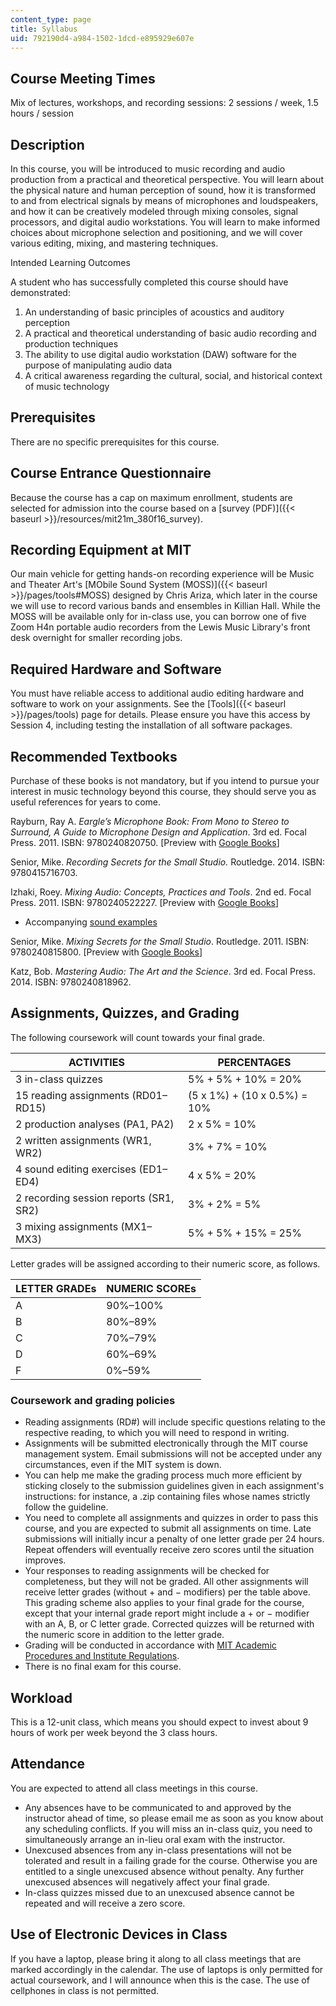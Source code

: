 ```yaml
---
content_type: page
title: Syllabus
uid: 792190d4-a984-1502-1dcd-e895929e607e
---
```


Course Meeting Times
--------------------

Mix of lectures, workshops, and recording sessions: 2 sessions / week, 1.5 hours / session

Description
-----------

In this course, you will be introduced to music recording and audio production from a practical and theoretical perspective. You will learn about the physical nature and human perception of sound, how it is transformed to and from electrical signals by means of microphones and loudspeakers, and how it can be creatively modeled through mixing consoles, signal processors, and digital audio workstations. You will learn to make informed choices about microphone selection and positioning, and we will cover various editing, mixing, and mastering techniques.

Intended Learning Outcomes

A student who has successfully completed this course should have demonstrated:

1.  An understanding of basic principles of acoustics and auditory perception
2.  A practical and theoretical understanding of basic audio recording and production techniques
3.  The ability to use digital audio workstation (DAW) software for the purpose of manipulating audio data
4.  A critical awareness regarding the cultural, social, and historical context of music technology

Prerequisites
-------------

There are no specific prerequisites for this course.

Course Entrance Questionnaire
-----------------------------

Because the course has a cap on maximum enrollment, students are selected for admission into the course based on a [survey (PDF)]({{< baseurl >}}/resources/mit21m_380f16_survey).

Recording Equipment at MIT
--------------------------

Our main vehicle for getting hands-on recording experience will be Music and Theater Art's [MObile Sound System (MOSS)]({{< baseurl >}}/pages/tools#MOSS) designed by Chris Ariza, which later in the course we will use to record various bands and ensembles in Killian Hall. While the MOSS will be available only for in-class use, you can borrow one of five Zoom H4n portable audio recorders from the Lewis Music Library's front desk overnight for smaller recording jobs.

Required Hardware and Software
------------------------------

You must have reliable access to additional audio editing hardware and software to work on your assignments. See the [Tools]({{< baseurl >}}/pages/tools) page for details. Please ensure you have this access by Session 4, including testing the installation of all software packages.

Recommended Textbooks
---------------------

Purchase of these books is not mandatory, but if you intend to pursue your interest in music technology beyond this course, they should serve you as useful references for years to come.

Rayburn, Ray A. _Eargle’s Microphone Book: From Mono to Stereo to Surround, A Guide to Microphone Design and Application_. 3rd ed. Focal Press. 2011. ISBN: 9780240820750. \[Preview with [Google Books](http://books.google.com/books?id=8jNMkIvgEqEC&pg=PAfrontcover)\]

Senior, Mike. _Recording Secrets for the Small Studio._ Routledge. 2014. ISBN: 9780415716703.

Izhaki, Roey. _Mixing Audio: Concepts, Practices and Tools_. 2nd ed. Focal Press. 2011. ISBN: 9780240522227. \[Preview with [Google Books](http://books.google.com/books?id=f-Rz8c73xh4C&pg=PAfrontcover)\]

*   Accompanying [sound examples](http://routledgetextbooks.com/textbooks/_author/izhaki-9780240522227/resources.php)

Senior, Mike. _Mixing Secrets for the Small Studio_. Routledge. 2011. ISBN: 9780240815800. \[Preview with [Google Books](http://books.google.com/books?id=69ssLE3UwD8C&pg=PAfrontcover)\]

Katz, Bob. _Mastering Audio: The Art and the Science_. 3rd ed. Focal Press. 2014. ISBN: 9780240818962.

Assignments, Quizzes, and Grading
---------------------------------

The following coursework will count towards your final grade.

| ACTIVITIES | PERCENTAGES |
| --- | --- |
| 3 in-class quizzes | 5% + 5% + 10% = 20% |
| 15 reading assignments (RD01–RD15) | (5 x 1%) + (10 x 0.5%) = 10% |
| 2 production analyses (PA1, PA2) | 2 x 5% = 10% |
| 2 written assignments (WR1, WR2) | 3% + 7% = 10% |
| 4 sound editing exercises (ED1–ED4) | 4 x 5% = 20% |
| 2 recording session reports (SR1, SR2) | 3% + 2% = 5% |
| 3 mixing assignments (MX1–MX3) | 5% + 5% + 15% = 25% 

Letter grades will be assigned according to their numeric score, as follows.

| LETTER GRADEs | NUMERIC SCOREs |
| --- | --- |
| A | 90%–100% |
| B | 80%–89% |
| C | 70%–79% |
| D | 60%–69% |
| F | 0%–59% 

### Coursework and grading policies

*   Reading assignments (RD#) will include specific questions relating to the respective reading, to which you will need to respond in writing.
*   Assignments will be submitted electronically through the MIT course management system. Email submissions will not be accepted under any circumstances, even if the MIT system is down.
*   You can help me make the grading process much more efficient by sticking closely to the submission guidelines given in each assignment's instructions: for instance, a .zip containing files whose names strictly follow the guideline.
*   You need to complete all assignments and quizzes in order to pass this course, and you are expected to submit all assignments on time. Late submissions will initially incur a penalty of one letter grade per 24 hours. Repeat offenders will eventually receive zero scores until the situation improves.
*   Your responses to reading assignments will be checked for completeness, but they will not be graded. All other assignments will receive letter grades (without + and − modifiers) per the table above. This grading scheme also applies to your final grade for the course, except that your internal grade report might include a + or − modifier with an A, B, or C letter grade. Corrected quizzes will be returned with the numeric score in addition to the letter grade.
*   Grading will be conducted in accordance with [MIT Academic Procedures and Institute Regulations](http://catalog.mit.edu/mit/procedures/academic-performance-grades/#gradestext).
*   There is no final exam for this course.

Workload
--------

This is a 12-unit class, which means you should expect to invest about 9 hours of work per week beyond the 3 class hours.

Attendance
----------

You are expected to attend all class meetings in this course.

*   Any absences have to be communicated to and approved by the instructor ahead of time, so please email me as soon as you know about any scheduling conflicts. If you will miss an in-class quiz, you need to simultaneously arrange an in-lieu oral exam with the instructor.
*   Unexcused absences from any in-class presentations will not be tolerated and result in a failing grade for the course. Otherwise you are entitled to a single unexcused absence without penalty. Any further unexcused absences will negatively affect your final grade.
*   In-class quizzes missed due to an unexcused absence cannot be repeated and will receive a zero score.

Use of Electronic Devices in Class
----------------------------------

If you have a laptop, please bring it along to all class meetings that are marked accordingly in the calendar. The use of laptops is only permitted for actual coursework, and I will announce when this is the case. The use of cellphones in class is not permitted.